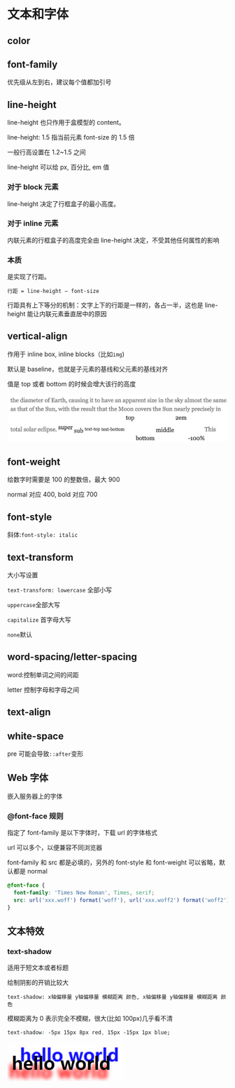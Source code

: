 # 文本和字体

## color

## font-family

优先级从左到右，建议每个值都加引号

## line-height

line-height 也只作用于盒模型的 content。

line-height: 1.5 指当前元素 font-size 的 1.5 倍

一般行高设置在 1.2\~1.5 之间

line-height 可以给 px, 百分比, em 值

### 对于 block 元素

line-height 决定了行框盒子的最小高度。

### 对于 inline 元素

内联元素的行框盒子的高度完全由 line-height 决定，不受其他任何属性的影响

### 本质

是实现了行距。

`行距 = line-height — font-size`

行距具有上下等分的机制：文字上下的行距是一样的，各占一半，这也是 line-height 能让内联元素垂直居中的原因

## vertical-align

作用于 inline box, inline blocks（比如`img`)

默认是 baseline，也就是子元素的基线和父元素的基线对齐

值是 top 或者 bottom 的时候会增大该行的高度

![不同vertical-align](../images/d302fbf2622fdbb4bfdbc678a824b822.png)

## font-weight

给数字时需要是 100 的整数倍，最大 900

normal 对应 400, bold 对应 700

## font-style

斜体:`font-style: italic`

## text-transform

大小写设置

`text-transform: lowercase` 全部小写

`uppercase`全部大写

`capitalize` 首字母大写

`none`默认

## word-spacing/letter-spacing

word:控制单词之间的间距

letter 控制字母和字母之间

## text-align

## white-space

pre 可能会导致`::after`变形

## Web 字体

嵌入服务器上的字体

### @font-face 规则

指定了 font-family 是以下字体时，下载 url 的字体格式

url 可以多个，以便兼容不同浏览器

font-family 和 src 都是必填的，另外的 font-style 和 font-weight 可以省略，默认都是 normal

```css
@font-face {
  font-family: 'Times New Roman', Times, serif;
  src: url('xxx.woff') format('woff'), url('xxx.woff2') format('woff2');
}
```

## 文本特效

### text-shadow

适用于短文本或者标题

绘制阴影的开销比较大

`text-shadow: x轴偏移量 y轴偏移量 模糊距离 颜色, x轴偏移量 y轴偏移量 模糊距离 颜色`

模糊距离为 0 表示完全不模糊，很大(比如 100px)几乎看不清

```css
text-shadow: -5px 15px 8px red, 15px -15px 1px blue;
```

![效果图](../images/7341416679dd659226e7e222a56d7eaa.png)
